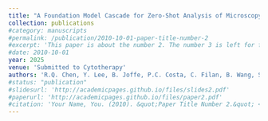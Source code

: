 ```yaml
---
title: "A Foundation Model Cascade for Zero-Shot Analysis of Microscopy Images in Cell Therapy Manufacturing"
collection: publications
#category: manuscripts
#permalink: /publication/2010-10-01-paper-title-number-2
#excerpt: 'This paper is about the number 2. The number 3 is left for future work.'
#date: 2010-10-01
year: 2025
venue: 'Submitted to Cytotherapy'
authors: 'R.Q. Chen, Y. Lee, B. Joffe, P.C. Costa, C. Filan, B. Wang, S. Balakirsky, F. Robles, K. Roy, J. Li'
#status: "publication"
#slidesurl: 'http://academicpages.github.io/files/slides2.pdf'
#paperurl: 'http://academicpages.github.io/files/paper2.pdf'
#citation: 'Your Name, You. (2010). &quot;Paper Title Number 2.&quot; <i>Journal 1</i>. 1(2).'
---
```

